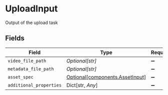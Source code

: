 # UploadInput

Output of the upload task


## Fields

| Field                                                                    | Type                                                                     | Required                                                                 | Description                                                              |
| ------------------------------------------------------------------------ | ------------------------------------------------------------------------ | ------------------------------------------------------------------------ | ------------------------------------------------------------------------ |
| `video_file_path`                                                        | *Optional[str]*                                                          | :heavy_minus_sign:                                                       | N/A                                                                      |
| `metadata_file_path`                                                     | *Optional[str]*                                                          | :heavy_minus_sign:                                                       | N/A                                                                      |
| `asset_spec`                                                             | [Optional[components.AssetInput]](../../models/components/assetinput.md) | :heavy_minus_sign:                                                       | N/A                                                                      |
| `additional_properties`                                                  | Dict[str, *Any*]                                                         | :heavy_minus_sign:                                                       | N/A                                                                      |